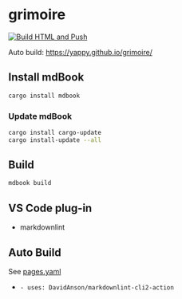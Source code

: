 # grimoire

[![Build HTML and Push](https://github.com/yappy/grimoire/actions/workflows/pages.yaml/badge.svg)](https://github.com/yappy/grimoire/actions/workflows/pages.yaml)

Auto build: <https://yappy.github.io/grimoire/>

## Install mdBook

```sh
cargo install mdbook
```

### Update mdBook

```sh
cargo install cargo-update
cargo install-update --all
```

## Build

```sh
mdbook build
```

## VS Code plug-in

* markdownlint

## Auto Build

See [pages.yaml](./.github/workflows/pages.yaml)

* `- uses: DavidAnson/markdownlint-cli2-action`
